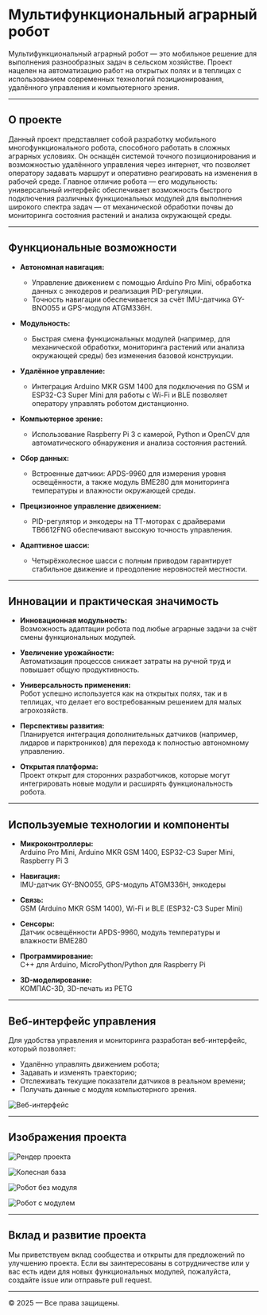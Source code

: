 # Мультифункциональный аграрный робот

Мультифункциональный аграрный робот — это мобильное решение для выполнения разнообразных задач в сельском хозяйстве. Проект нацелен на автоматизацию работ на открытых полях и в теплицах с использованием современных технологий позиционирования, удалённого управления и компьютерного зрения.

---

## О проекте

Данный проект представляет собой разработку мобильного многофункционального робота, способного работать в сложных аграрных условиях. Он оснащён системой точного позиционирования и возможностью удалённого управления через интернет, что позволяет оператору задавать маршрут и оперативно реагировать на изменения в рабочей среде. Главное отличие робота — его модульность: универсальный интерфейс обеспечивает возможность быстрого подключения различных функциональных модулей для выполнения широкого спектра задач — от механической обработки почвы до мониторинга состояния растений и анализа окружающей среды.

---

## Функциональные возможности

- **Автономная навигация:**  
  - Управление движением с помощью Arduino Pro Mini, обработка данных с энкодеров и реализация PID-регуляции.
  - Точность навигации обеспечивается за счёт IMU-датчика GY-BNO055 и GPS-модуля ATGM336H.

- **Модульность:**  
  - Быстрая смена функциональных модулей (например, для механической обработки, мониторинга растений или анализа окружающей среды) без изменения базовой конструкции.

- **Удалённое управление:**  
  - Интеграция Arduino MKR GSM 1400 для подключения по GSM и ESP32-C3 Super Mini для работы с Wi-Fi и BLE позволяет оператору управлять роботом дистанционно.

- **Компьютерное зрение:**  
  - Использование Raspberry Pi 3 с камерой, Python и OpenCV для автоматического обнаружения и анализа состояния растений.

- **Сбор данных:**  
  - Встроенные датчики: APDS-9960 для измерения уровня освещённости, а также модуль BME280 для мониторинга температуры и влажности окружающей среды.

- **Прецизионное управление движением:**  
  - PID-регулятор и энкодеры на ТТ-моторах с драйверами TB6612FNG обеспечивают высокую точность управления.

- **Адаптивное шасси:**  
  - Четырёхколесное шасси с полным приводом гарантирует стабильное движение и преодоление неровностей местности.

---

## Инновации и практическая значимость

- **Инновационная модульность:**  
  Возможность адаптации робота под любые аграрные задачи за счёт смены функциональных модулей.

- **Увеличение урожайности:**  
  Автоматизация процессов снижает затраты на ручной труд и повышает общую продуктивность.

- **Универсальность применения:**  
  Робот успешно используется как на открытых полях, так и в теплицах, что делает его востребованным решением для малых агрохозяйств.

- **Перспективы развития:**  
  Планируется интеграция дополнительных датчиков (например, лидаров и парктроников) для перехода к полностью автономному управлению.

- **Открытая платформа:**  
  Проект открыт для сторонних разработчиков, которые могут интегрировать новые модули и расширять функциональность робота.

---

## Используемые технологии и компоненты

- **Микроконтроллеры:**  
  Arduino Pro Mini, Arduino MKR GSM 1400, ESP32-C3 Super Mini, Raspberry Pi 3

- **Навигация:**  
  IMU-датчик GY-BNO055, GPS-модуль ATGM336H, энкодеры

- **Связь:**  
  GSM (Arduino MKR GSM 1400), Wi-Fi и BLE (ESP32-C3 Super Mini)

- **Сенсоры:**  
  Датчик освещённости APDS-9960, модуль температуры и влажности BME280

- **Программирование:**  
  C++ для Arduino, MicroPython/Python для Raspberry Pi

- **3D-моделирование:**  
  КОМПАС-3D, 3D-печать из PETG

---

## Веб-интерфейс управления

Для удобства управления и мониторинга разработан веб-интерфейс, который позволяет:
- Удалённо управлять движением робота;
- Задавать и изменять траекторию;
- Отслеживать текущие показатели датчиков в реальном времени;
- Получать данные с модуля компьютерного зрения.

![Веб-интерфейс](images/Интерфейс.PNG)

---

## Изображения проекта

![Рендер проекта](images/Титульник.jpg)

![Колесная база](images/Колесная%20база.png)

![Робот без модуля](images/Робот%20без%20модуля.png)

![Робот с модулем](images/Робот%20с%20модулем.png)

---

## Вклад и развитие проекта

Мы приветствуем вклад сообщества и открыты для предложений по улучшению проекта. Если вы заинтересованы в сотрудничестве или у вас есть идеи для новых функциональных модулей, пожалуйста, создайте issue или отправьте pull request.

---

© 2025 — Все права защищены.
